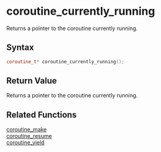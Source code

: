 # coroutine_currently_running

Returns a pointer to the coroutine currently running.

## Syntax

```cpp
coroutine_t* coroutine_currently_running();
```

## Return Value

Returns a pointer to the coroutine currently running.

## Related Functions

[coroutine_make](https://github.com/RandyGaul/cute_framework/blob/master/docs/coroutine/coroutine_make.md)  
[coroutine_resume](https://github.com/RandyGaul/cute_framework/blob/master/docs/coroutine/coroutine_resume.md)  
[coroutine_yield](https://github.com/RandyGaul/cute_framework/blob/master/docs/coroutine/coroutine_yield.md)  
